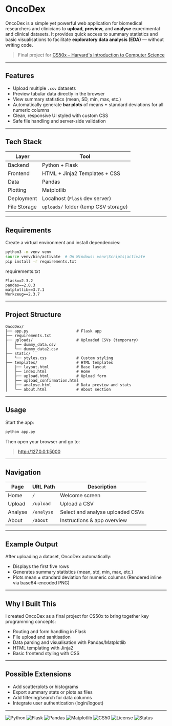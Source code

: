 # OncoDex

OncoDex is a simple yet powerful web application for biomedical researchers and clinicians to **upload**, **preview**, and **analyse** experimental and clinical datasets. It provides quick access to summary statistics and basic visualisations to facilitate **exploratory data analysis (EDA)** — without writing code.

> Final project for [CS50x – Harvard's Introduction to Computer Science](https://cs50.harvard.edu/x/)

---

## Features

- Upload multiple `.csv` datasets
- Preview tabular data directly in the browser
- View summary statistics (mean, SD, min, max, etc.)
- Automatically generate **bar plots** of means ± standard deviations for all numeric columns
- Clean, responsive UI styled with custom CSS
- Safe file handling and server-side validation

---

## Tech Stack

| Layer        | Tool        |
|--------------|-------------|
| Backend      | Python + Flask |
| Frontend     | HTML + Jinja2 Templates + CSS |
| Data         | Pandas |
| Plotting     | Matplotlib |
| Deployment   | Localhost (`Flask` dev server) |
| File Storage | `uploads/` folder (temp CSV storage) |

---

## Requirements

Create a virtual environment and install dependencies:

```bash
python3 -m venv venv
source venv/bin/activate  # On Windows: venv\Scripts\activate
pip install -r requirements.txt
```

requirements.txt
```
Flask==2.3.2
pandas==2.0.3
matplotlib==3.7.1
Werkzeug==2.3.7
```

---

## Project Structure
```
OncoDex/
├── app.py                     # Flask app
├── requirements.txt
├── uploads/                   # Uploaded CSVs (temporary)
│   ├── dummy_data.csv
│   └── dummy_data2.csv
├── static/
│   └── styles.css             # Custom styling
├── templates/                 # HTML templates
│   ├── layout.html            # Base layout
│   ├── index.html             # Home
│   ├── upload.html            # Upload form
│   ├── upload_confirmation.html
│   ├── analyse.html           # Data preview and stats
│   └── about.html             # About section
```

---

## Usage
Start the app:
```bash
python app.py
```

Then open your browser and go to:
> http://127.0.0.1:5000

---

## Navigation

| Page    | URL Path  | Description                          |
|---------|-----------|--------------------------------------|
| Home    | `/`       | Welcome screen                       |
| Upload  | `/upload` | Upload a CSV                         |
| Analyse | `/analyse`| Select and analyse uploaded CSVs     |
| About   | `/about`  | Instructions & app overview          |

---

## Example Output
After uploading a dataset, OncoDex automatically:
- Displays the first five rows
- Generates summary statistics (mean, std, min, max, etc.)
- Plots mean ± standard deviation for numeric columns
(Rendered inline via base64-encoded PNG)

---

## Why I Built This

I created OncoDex as a final project for CS50x to bring together key programming concepts:
- Routing and form handling in Flask
- File upload and sanitisation
- Data parsing and visualisation with Pandas/Matplotlib
- HTML templating with Jinja2
- Basic frontend styling with CSS

---

## Possible Extensions
- Add scatterplots or histograms
- Export summary stats or plots as files
- Add filtering/search for data columns
- Integrate user authentication (login/logout)

---

![Python](https://img.shields.io/badge/Built_with-Python_3.10-blue)
![Flask](https://img.shields.io/badge/Framework-Flask-lightgrey)
![Pandas](https://img.shields.io/badge/Data-Pandas-yellow)
![Matplotlib](https://img.shields.io/badge/Plots-Matplotlib-orange)
![CS50](https://img.shields.io/badge/CS50x-Project-red)
![License](https://img.shields.io/badge/License-MIT-green)
![Status](https://img.shields.io/badge/Status-Beta-yellow)
